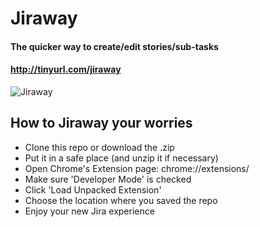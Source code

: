 # Jiraway
#### The quicker way to create/edit stories/sub-tasks
#### http://tinyurl.com/jiraway

<img src="https://dl.dropboxusercontent.com/u/22745901/jiraway/jiraway.png" alt="Jiraway"/>

## How to Jiraway your worries

- Clone this repo or download the .zip
- Put it in a safe place (and unzip it if necessary)
- Open Chrome's Extension page: chrome://extensions/
- Make sure 'Developer Mode' is checked
- Click 'Load Unpacked Extension'
- Choose the location where you saved the repo
- Enjoy your new Jira experience
